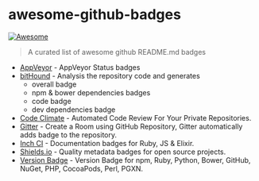 # awesome-github-badges

[![Awesome](https://cdn.rawgit.com/sindresorhus/awesome/d7305f38d29fed78fa85652e3a63e154dd8e8829/media/badge.svg)](https://github.com/sindresorhus/awesome)

> A curated list of awesome github README.md badges 

+ [AppVeyor](https://www.appveyor.com/docs/status-badges) - AppVeyor Status badges
+ [bitHound](https://www.bithound.io/) - Analysis the repository code and generates 
	+ overall badge
	+ npm & bower dependencies badges
	+ code badge
	+ dev dependencies badge
+ [Code Climate](https://codeclimate.com) - Automated Code Review For Your Private Repositories. 
+ [Gitter](https://gitter.im) - Create a Room using GitHub Repository, Gitter automatically adds badge to the repository.
+ [Inch CI](http://inch-ci.org/) - Documentation badges for Ruby, JS & Elixir.
+ [Shields.io](http://shields.io/) - Quality metadata badges for open source projects.
+ [Version Badge](https://badge.fury.io/) - Version Badge for npm, Ruby, Python, Bower, GitHub, NuGet, PHP, CocoaPods, Perl, PGXN.